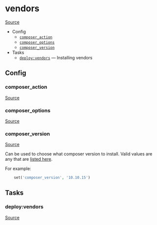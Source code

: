 <!-- DO NOT EDIT THIS FILE! -->
<!-- Instead edit recipe/deploy/vendors.php -->
<!-- Then run bin/docgen -->

# vendors

[Source](/recipe/deploy/vendors.php)



* Config
  * [`composer_action`](#composer_action)
  * [`composer_options`](#composer_options)
  * [`composer_version`](#composer_version)
* Tasks
  * [`deploy:vendors`](#deployvendors) — Installing vendors

## Config
### composer_action
[Source](/recipe/deploy/vendors.php#L5)



### composer_options
[Source](/recipe/deploy/vendors.php#L7)



### composer_version
[Source](/recipe/deploy/vendors.php#L18)

Can be used to choose what composer version to install.
Valid values are any that are [listed here](https://getcomposer.org/download/).

For example:
```php
    set('composer_version', '10.10.15')
```


## Tasks
### deploy:vendors
[Source](/recipe/deploy/vendors.php#L42)



